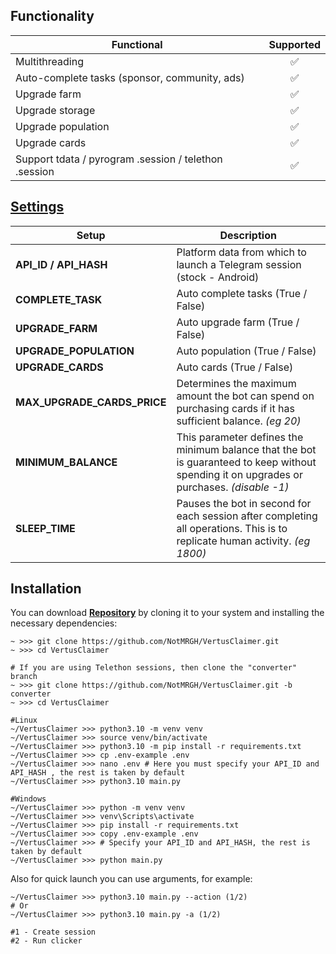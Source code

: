 ## Functionality
| Functional                                            | Supported |
|-------------------------------------------------------|:---------:|
| Multithreading                                        |     ✅     |
| Auto-complete tasks (sponsor, community, ads)         |     ✅     |
| Upgrade farm                                          |     ✅     |
| Upgrade storage                                       |     ✅     |
| Upgrade population                                    |     ✅     |
| Upgrade cards                                         |     ✅     |
| Support tdata / pyrogram .session / telethon .session |     ✅     |

## [Settings](https://github.com/NotMRGH/VertusClaimer/blob/master/.env-example)
| Setup                       | Description                                                                                                                                |
|-----------------------------|--------------------------------------------------------------------------------------------------------------------------------------------|
| **API_ID / API_HASH**       | Platform data from which to launch a Telegram session (stock - Android)                                                                    |
| **COMPLETE_TASK**           | Auto complete tasks (True / False)                                                                                                         |
| **UPGRADE_FARM**            | Auto upgrade farm (True / False)                                                                                                           |
| **UPGRADE_POPULATION**      | Auto population (True / False)                                                                                                             |
| **UPGRADE_CARDS**           | Auto cards (True / False)                                                                                                                  |
| **MAX_UPGRADE_CARDS_PRICE** | Determines the maximum amount the bot can spend on purchasing cards if it has sufficient balance. _(eg 20)_                                |
| **MINIMUM_BALANCE**         | This parameter defines the minimum balance that the bot is guaranteed to keep without spending it on upgrades or purchases. _(disable -1)_ |
| **SLEEP_TIME**              | Pauses the bot in second for each session after completing all operations. This is to replicate human activity. _(eg 1800)_                |

## Installation
You can download [**Repository**](https://github.com/NotMRGH/VertusClaimer) by cloning it to your system and installing the necessary dependencies:
```shell
~ >>> git clone https://github.com/NotMRGH/VertusClaimer.git
~ >>> cd VertusClaimer

# If you are using Telethon sessions, then clone the "converter" branch
~ >>> git clone https://github.com/NotMRGH/VertusClaimer.git -b converter
~ >>> cd VertusClaimer

#Linux
~/VertusClaimer >>> python3.10 -m venv venv
~/VertusClaimer >>> source venv/bin/activate
~/VertusClaimer >>> python3.10 -m pip install -r requirements.txt
~/VertusClaimer >>> cp .env-example .env
~/VertusClaimer >>> nano .env # Here you must specify your API_ID and API_HASH , the rest is taken by default
~/VertusClaimer >>> python3.10 main.py

#Windows
~/VertusClaimer >>> python -m venv venv
~/VertusClaimer >>> venv\Scripts\activate
~/VertusClaimer >>> pip install -r requirements.txt
~/VertusClaimer >>> copy .env-example .env
~/VertusClaimer >>> # Specify your API_ID and API_HASH, the rest is taken by default
~/VertusClaimer >>> python main.py
```

Also for quick launch you can use arguments, for example:
```shell
~/VertusClaimer >>> python3.10 main.py --action (1/2)
# Or
~/VertusClaimer >>> python3.10 main.py -a (1/2)

#1 - Create session
#2 - Run clicker
```
